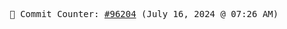 <p align="center">
    <samp>
        📮 Commit Counter: <a href="https://github.com/Javascript-void0/Javascript-void0/commits/main">#96204</a> (July 16, 2024 @ 07:26 AM)
    </samp>
</p>